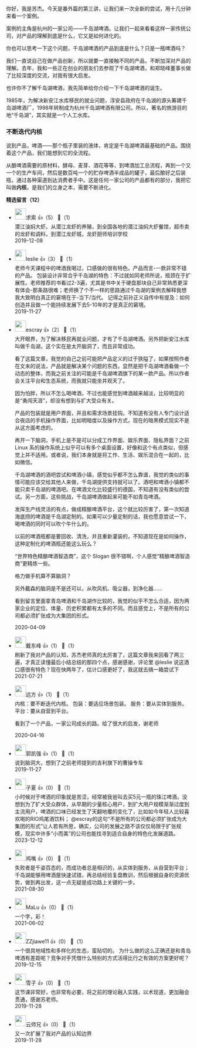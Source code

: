 你好，我是苏杰。今天是番外篇的第三讲，让我们来一次全新的尝试，用十几分钟来看一个案例。

案例的主角是杭州的一家公司——千岛湖啤酒。让我们一起来看看这样一家传统公司，对产品的理解到底是什么，它又是如何进化的。

你也可以思考一下这个问题，千岛湖啤酒的产品到底是什么？只是一瓶啤酒吗？

我们一直说自己在做产品创新，所以就要一直接触不同的产品，不断加深对产品的理解。去年，我和一些正在创业的朋友们去参观了千岛湖啤酒，和郑晓峰董事长做了比较深度的交流，对我有很大启发。

也许你不了解千岛湖啤酒，我先简单给你介绍一下千岛湖啤酒的诞生。

1985年，为解决新安江水库移民的就业问题，淳安县政府在千岛湖的源头筹建千岛湖啤酒厂，1998年转制成为杭州千岛湖啤酒有限公司。所以，著名的旅游目的地“千岛湖”，其实就是一个人工水库。

### 不断迭代内核

说到产品，啤酒——那个瓶子里装的液体，肯定是千岛湖啤酒最基础的产品。围绕着这个产品，我们能想到它的全流程。

从酿啤酒需要的原材料，酵母、麦芽、酒花等等，到啤酒加工总流程，再到一个又一个的生产车间，然后是数百吨一个的贮存啤酒半成品的罐子，最后酿好之后装瓶，通过各种渠道到达消费者手中。这是任何一家公司的产品都有的部分，我把它叫做**内核**，是我们的立身之本，需要不断进化。
<div><strong>精选留言（12）</strong></div><ul>
<li><img src="https://static001.geekbang.org/account/avatar/00/10/fa/7d/e9a1ebcb.jpg" width="30px"><span>求索</span> 👍（5） 💬（1）<div>潜江油焖大虾。从潜江龙虾的养殖，到全国各地的潜江油焖大虾餐馆，超市卖的龙虾和调料，到潜江龙虾城，龙虾厨师培训学校</div>2019-12-08</li><br/><li><img src="https://static001.geekbang.org/account/avatar/00/14/34/df/64e3d533.jpg" width="30px"><span>leslie</span> 👍（3） 💬（1）<div>     老师今天课程中的啤酒我喝过，口感做的很有特色，产品而言-一款非常不错的产品。
    包装设计非常合乎千岛湖的特色：不过就如同老师所说，瓶颈在于扩展性。老师推荐的书看过2-3遍，尤其是书中关于硬盘那块自己非常熟悉更深有体会-那条路很难；老师换了个不一样的思路通过千岛湖的案例去解释我想我大致明白真正的窘境在于-当下&#47;当代。
     记得之前孙正义自传中有提及：如何创造并且做一个能持续发展下去5-10年的才是真正的窘境。</div>2019-11-27</li><br/><li><img src="https://static001.geekbang.org/account/avatar/00/0f/92/6d/becd841a.jpg" width="30px"><span>escray</span> 👍（2） 💬（1）<div>大开眼界，为了解决移民再就业问题，才有了千岛湖啤酒。另外把新安江水库叫做千岛湖，这个实在是太开脑洞了，而且非常成功。

看了这篇文章，我觉的自己之前可能把产品定义的过于狭隘了，如果按照作者在文末的说法，产品就是解决某个问题的东西，显然是把千岛湖啤酒看做一个动态的整体，而我之前关注的可能是千岛湖啤酒旗下的某一款产品。所以作者会关注平台和生态系统，而我就只能坐井观天了。

因为怕胖，所以不怎么喝啤酒，不过也能感觉到啤酒越来越淡，比较明显的是“勇闯天涯”，却没有想到与扩大受众有关。

产品的包装就是用户界面，并且和需求场景挂钩。不知道有没有人专门设计适合夜店的手机操作界面，比如明暗度以及操作方式，现在的暗黑模式现实不是从这方面考虑的。

再开一下脑洞，手机上是不是可以分成工作界面、娱乐界面、隐私界面？之前 Linux 系的操作系统上似乎可以有多个桌面设置，好像和这个有点类似，但感觉上并不适用。或者说，我们本身就是将工作、生活、娱乐混合在一起的，比如微信。

千岛湖啤酒的酒吧尝试和啤酒小镇，感觉似乎都不怎么靠谱，我觉的类似的事情可能应该交给其他人来做，千岛湖提供支持就可以了。酒吧和啤酒小镇都不能只卖千岛湖的啤酒吧。在啤酒文化比较盛行的德国，不知道有没有类似的尝试。另一方面，这些挑战，千岛湖啤酒做起来可能不如青岛啤酒。

发挥生产线灵活的有点，做成精酿啤酒平台，这个就比较厉害了，第一次知道海底捞的啤酒是千岛湖定制的。如果可以少量定制的话，我也愿意尝试一下，喝啤酒的同时可以吹个牛什么的。

以前的啤酒瓶都是要回收、清洗，并且重新灌装的，不知道现在是如何操作，这种定制化的啤酒瓶还能这么玩么？

“世界特色精酿啤酒智造商”，这个 Slogan 很不错啊，个人感觉“精酿啤酒智造商”更精炼一些。

格力做手机算不算脑洞？

另外戴森的脑洞是不是还可以，从吹风机、吸尘器，到净化器……

看到留言里面拿青岛啤酒和千岛湖作比较的，我觉的似乎不怎么合适，因为两家企业的定位、体量、历史积累都有太多的不同。而且感觉上，不是所有的公司都必须扩张成为大集团的形式。</div>2020-04-09</li><br/><li><img src="https://static001.geekbang.org/account/avatar/00/15/c5/2e/10ea5033.jpg" width="30px"><span>戴东峰</span> 👍（1） 💬（1）<div>刷新了我对产品的认知，苏杰老师真的太厉害了，这篇文章我来回看了两三遍，才真正读懂最后小结总结的那四个点，感谢感谢，评论里 @leslie 说这酒口感很有特色？现在快两年了，估计口感更好了，我这就去搞一箱尝试下</div>2021-07-21</li><br/><li><img src="https://static001.geekbang.org/account/avatar/00/1d/3d/bc/e94edeea.jpg" width="30px"><span>远方</span> 👍（1） 💬（1）<div>内核：要不断迭代内核。
包装：要适应场景包装。
服务：要从实体到服务。
平台：要从自营到平台。

看到了一个产品，一家公司成长的路。给了很大的启发，谢老师</div>2020-04-16</li><br/><li><img src="https://static001.geekbang.org/account/avatar/00/12/22/ac/fc8e435a.jpg" width="30px"><span>郭凯强</span> 👍（1） 💬（1）<div>说到脑洞大，想到了之前老师提到的吉利旗下的曹操专车</div>2019-11-27</li><br/><li><img src="https://static001.geekbang.org/account/avatar/00/15/ad/cc/6bc50d48.jpg" width="30px"><span>子夏</span> 👍（0） 💬（1）<div>小时候对于啤酒的印象就是苦涩，经常被我爸叫去买5元一瓶的珠江啤酒，没想到为了扩大受众群体，从早期的少量核心用户，到扩大用户规模渐渐过度到主流用户，啤酒的口味已经发生了天翻地覆的变化了，比如如今年轻人比较喜欢喝的RIO鸡尾酒饮料；
@escray的这句“不是所有的公司都必须扩张成为大集团的形式”让人若有所思，确实，公司的发展之路不该仅仅局限于扩张规模，现实中许多“小而美”的公司也能找寻到适合自身的特色化发展道路。</div>2023-12-12</li><br/><li><img src="https://static001.geekbang.org/account/avatar/00/1f/dc/48/816de430.jpg" width="30px"><span>鸡嘴</span> 👍（0） 💬（1）<div>失败者是千姿百态的，而成功者总是相识的，从实体到服务，从自营到平台；千岛湖能够用啤酒屋快速试错，再总结经验复盘教训，然后根据自身的资源优势，做到再出发，这一点无疑是成功路上关键的一步。  </div>2021-08-30</li><br/><li><img src="https://static001.geekbang.org/account/avatar/00/10/88/a7/fb383ef7.jpg" width="30px"><span>MaLu</span> 👍（0） 💬（1）<div>一个字，彩！</div>2021-06-02</li><br/><li><img src="https://static001.geekbang.org/account/avatar/00/1b/0a/27/81af5adc.jpg" width="30px"><span>ZZjiawe11</span> 👍（0） 💬（1）<div>一个很具地域性和多样化的生态，蛮贴切的。
为什么做的这么正确还是和青岛啤酒有差距呢？竞争对手凭借什么特别的方式活得比行之有效的方案更好呢？</div>2019-12-15</li><br/><li><img src="https://static001.geekbang.org/account/avatar/00/12/a4/52/895d818b.jpg" width="30px"><span>雪子</span> 👍（0） 💬（1）<div>这节课非常好，也非常有必要，将之前的理论融入实践，以术现道，更加融会贯通，感谢苏老师。</div>2019-11-28</li><br/><li><img src="https://static001.geekbang.org/account/avatar/00/12/66/11/f7408e3e.jpg" width="30px"><span>云师兄</span> 👍（0） 💬（1）<div>又一次扩展了我对产品的认知边界</div>2019-11-28</li><br/>
</ul>